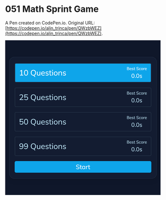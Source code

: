 # 051 Math Sprint Game

A Pen created on CodePen.io. Original URL: [https://codepen.io/alin_trinca/pen/QWzbWEZ](https://codepen.io/alin_trinca/pen/QWzbWEZ).

![Math Sprint Game Screenshot](math-sprint-game.png)
